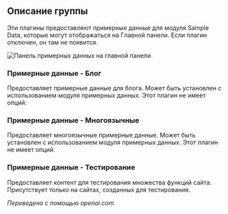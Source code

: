 <!-- Filename: Chunk4x:Extensions_Plugin_Manager_Edit_Sample_Data_Group / Display title: Пример группы данных  -->

## Описание группы

Эти плагины предоставляют примерные данные для модуля Sample Data, которые могут отображаться на Главной панели. Если плагин отключен, он там не появится.

![Панель примерных данных на главной панели](../../../en/images/plugins/plugin-group-sample-data.png)

### Примерные данные - Блог

Предоставляет примерные данные для блога. Может быть установлен с использованием модуля примерных данных. Этот плагин не имеет опций.

### Примерные данные - Многоязычные

Предоставляет многоязычные примерные данные. Может быть установлен с использованием модуля примерных данных. Этот плагин не имеет опций.

### Примерные данные - Тестирование

Предоставляет контент для тестирования множества функций сайта. Присутствует только на сайтах, созданных для тестирования.

*Переведено с помощью openai.com*

